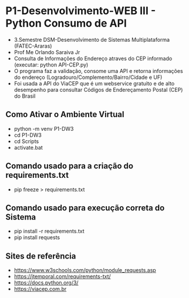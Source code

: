 # P1-Desenvolvimento-WEB III - Python Consumo de API
- 3.Semestre DSM-Desenvolvimento de Sistemas Multiplataforma (FATEC-Araras)
- Prof Me Orlando Saraiva Jr
- Consulta de Informações do Endereço atraves do CEP informado (executar: python API-CEP.py)
- O programa faz a validação, consome uma API e retorna informações do endereço (Logradouro/Complemento/Bairro/Cidade e UF)
- Foi usada a API do ViaCEP que é um webservice gratuito e de alto desempenho para consultar Códigos de Endereçamento Postal (CEP) do Brasil

## Como Ativar o Ambiente Virtual
- python -m venv P1-DW3
- cd P1-DW3	
- cd Scripts
- activate.bat

## Comando usado para a criação do requirements.txt
- pip freeze > requirements.txt
## Comando usado para execução correta do Sistema
- pip install -r requirements.txt
- pip install requests

## Sites de referência
- https://www.w3schools.com/python/module_requests.asp
- https://jtemporal.com/requirements-txt/
- https://docs.python.org/3/
- https://viacep.com.br
